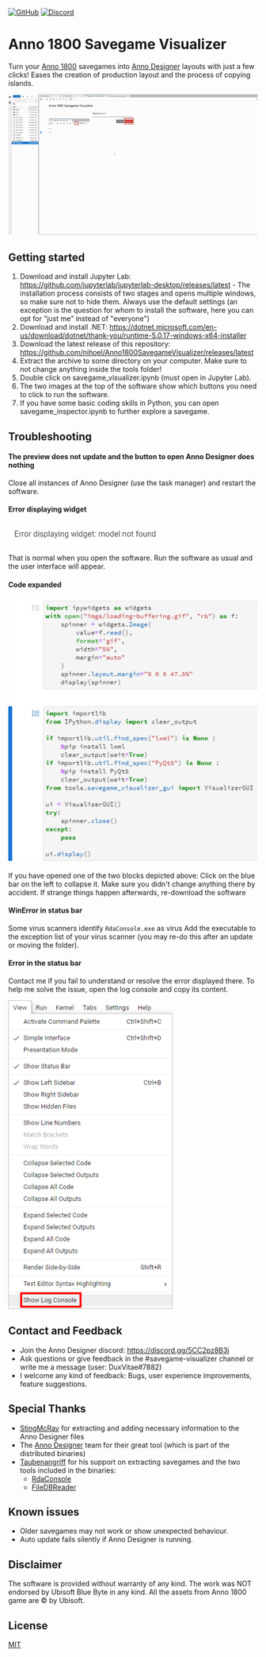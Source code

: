 [![GitHub](https://img.shields.io/github/license/nihoel/Anno1800SavegameVisualizer)](https://github.com/nihoel/Anno1800SavegameVisualizer/blob/master/LICENSE) [![Discord](https://img.shields.io/discord/571011757317947406?label=help%2Fdiscord)](https://discord.gg/JJpHWRB)

# Anno 1800 Savegame Visualizer
Turn your [Anno 1800](https://www.ubisoft.com/de-de/game/anno-1800/) savegames into [Anno Designer](https://github.com/AnnoDesigner/anno-designer) layouts with just a few clicks! Eases the creation of production layout and the process of copying islands.

![Usage demo](imgs/savegame_visualizer_demo.gif)

## Getting started
1. Download and install Jupyter Lab: https://github.com/jupyterlab/jupyterlab-desktop/releases/latest - The installation process consists of two stages and opens multiple windows, so make sure not to hide them. Always use the default settings (an exception is the question for whom to install the software, here you can opt for "just me" instead of "everyone")
2. Download and install .NET:  https://dotnet.microsoft.com/en-us/download/dotnet/thank-you/runtime-5.0.17-windows-x64-installer
3. Download the latest release of this repository: https://github.com/nihoel/Anno1800SavegameVisualizer/releases/latest
4. Extract the archive to some directory on your computer. Make sure to not change anything inside the tools folder!
5. Double click on savegame_visualizer.ipynb (must open in Jupyter Lab).
6. The two images at the top of the software show which buttons you need to click to run the software.
7. If you have some basic coding skills in Python, you can open savegame_inspector.ipynb to further explore a savegame.

## Troubleshooting
#### The preview does not update and the button to open Anno Designer does nothing
Close all instances of Anno Designer (use the task manager) and restart the software.

#### Error displaying widget
![Error displaying widget](imgs/error_display_widget.png)

That is normal when you open the software. Run the software as usual and the user interface will appear.

#### Code expanded
![Code expanded](imgs/code_expanded.png)

If you have opened one of the two blocks depicted above: Click on the blue bar on the left to collapse it. Make sure you didn't change anything there by accident. If strange things happen afterwards, re-download the software

#### WinError in status bar
Some virus scanners identify `RdaConsole.exe` as virus
Add the executable to the exception list of your virus scanner (you may re-do this after an update or moving the folder).

#### Error in the status bar
Contact me if you fail to understand or resolve the error displayed there. To help me solve the issue, open the log console and copy its content.

![Open log console](imgs/show_log_console.png)

## Contact and Feedback
* Join the Anno Designer discord: https://discord.gg/5CC2pz8B3j
* Ask questions or give feedback in the #savegame-visualizer channel or write me a message (user: DuxVitae#7882)
* I welcome any kind of feedback: Bugs, user experience improvements, feature suggestions.

## Special Thanks
* [StingMcRay](https://github.com/StingMcRay) for extracting and adding necessary information to the Anno Designer files
* The [Anno Designer](https://github.com/AnnoDesigner/anno-designer) team for their great tool (which is part of the distributed binaries)
* [Taubenangriff](https://github.com/taubenangriff) for his support on extracting savegames and the two tools included in the binaries:
    * [RdaConsole](https://github.com/anno-mods/RdaConsole)
    * [FileDBReader](https://github.com/anno-mods/FileDBReader)
    
## Known issues
* Older savegames may not work or show unexpected behaviour.
* Auto update fails silently if Anno Designer is running.

## Disclaimer
The software is provided without warranty of any kind. The work was NOT endorsed by Ubisoft Blue Byte in any kind. All the assets from Anno 1800 game are © by Ubisoft.


## License
[MIT](https://github.com/NiHoel/Anno1800SavegameVisualizer/blob/main/LICENSE)
